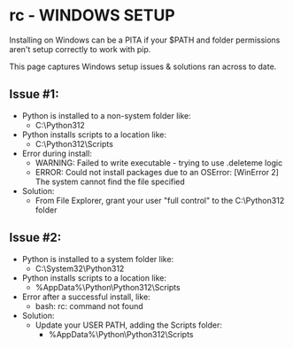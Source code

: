 # rc - WINDOWS SETUP
Installing on Windows can be a PITA if your $PATH and folder permissions aren't setup correctly to work with pip.  

This page captures Windows setup issues & solutions ran across to date.

## Issue #1:
* Python is installed to a non-system folder like:
  * C:\Python312
* Python installs scripts to a location like:
  * C:\Python312\Scripts
* Error during install:
  * WARNING: Failed to write executable - trying to use .deleteme logic
  * ERROR: Could not install packages due to an OSError: [WinError 2] The system cannot find the file specified
* Solution:
  * From File Explorer, grant your user "full control" to the C:\Python312 folder

## Issue #2:
* Python is installed to a system folder like:
  * C:\System32\Python312
* Python installs scripts to a location like:
  * %AppData%\Python\Python312\Scripts
* Error after a successful install, like:
  * bash: rc: command not found
* Solution:
  * Update your USER PATH, adding the Scripts folder:
    * %AppData%\Python\Python312\Scripts
